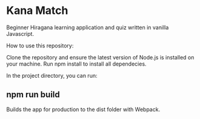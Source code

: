 # Kana Match
Beginner Hiragana learning application and quiz written in vanilla Javascript. 

How to use this repository:

Clone the repository and ensure the latest version of Node.js is installed on your machine.
Run npm install to install all dependecies. 

In the project directory, you can run:

## npm run build 
Builds the app for production to the dist folder with Webpack.  
